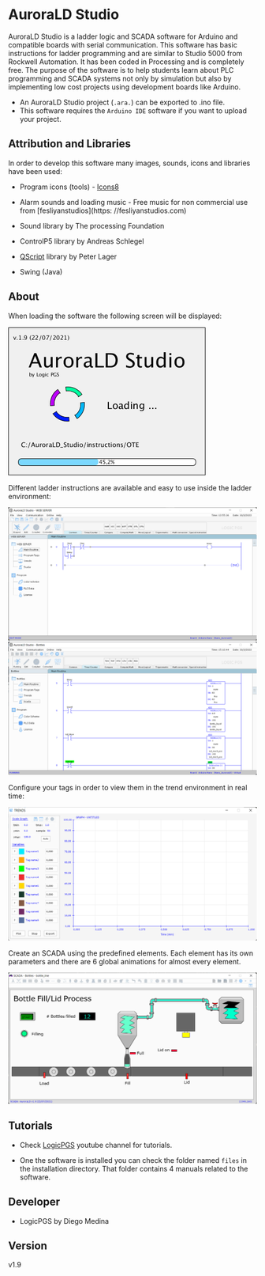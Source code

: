 # AuroraLD Studio
AuroraLD Studio is a ladder logic and SCADA software for Arduino and compatible boards with serial communication. This software has basic instructions for ladder programming and are similar to Studio 5000 from Rockwell Automation. It has been coded in Processing and is completely free. The purpose of the software is to help students learn about PLC programming and SCADA systems not only by simulation but also by implementing low cost projects using development boards like Arduino.

* An AuroraLD Studio project (`.ara.`) can be exported to .ino file.
* This software requires the `Arduino IDE` software if you want to upload your project.

## Attribution and Libraries
In order to develop this software many images, sounds, icons and libraries have been used:

* Program icons (tools) - [Icons8](https://icons8.com)
 
* Alarm sounds and loading music - Free music for non commercial use from [fesliyanstudios](https: //fesliyanstudios.com)
 
* Sound library by The processing Foundation
 
* ControlP5 library by Andreas Schlegel
 
* [QScript](http://www.lagers.org.uk/qscript/) library by Peter Lager
 
* Swing (Java)

## About
When loading the software the following screen will be displayed:

![loading_screen](Images/loading_screen.png)

Different ladder instructions are available and easy to use inside the ladder environment:

![Ladder](Images/main_software2.png)
![Ladder2](Images/main_software1.png)

Configure your tags in order to view them in the trend environment in real time:

![Trends](Images/trends.png)

Create an SCADA using the predefined elements. Each element has its own parameters and there are 6 global animations for almost every element.

![Scada](Images/scada.png)
 
## Tutorials
* Check [LogicPGS](https://www.youtube.com/channel/UCBwRfFjgCiSxVayGX6VGDiw) youtube channel for tutorials.

* One the software is installed you can check the folder named `files` in the installation directory. That folder contains 4 manuals related to the software.
## Developer
* LogicPGS by Diego Medina

## Version
v1.9
